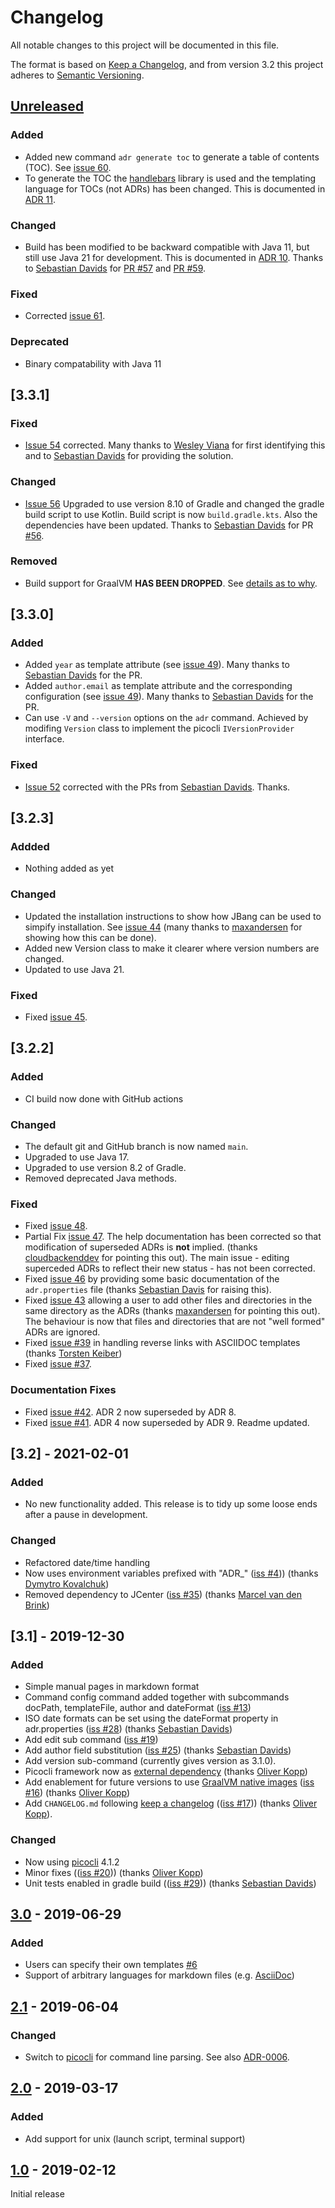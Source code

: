 # Changelog

All notable changes to this project will be documented in this file.

The format is based on [Keep a Changelog](https://keepachangelog.com/en/1.0.0/),
and from version 3.2 this project adheres to [Semantic Versioning](https://semver.org/spec/v2.0.0.html).

## [Unreleased]

### Added
* Added new command `adr generate toc` to generate a table of contents (TOC). See [issue 60](https://github.com/adoble/adr-j/issues/60). 
* To generate the TOC the [handlebars](https://github.com/jknack/handlebars.java) library is used and the templating language for TOCs (not ADRs) has been changed. This is documented in [ADR 11](doc/adr/0011-use-an-existing-templating-library.md).

### Changed
* Build has been modified to be backward compatible with Java 11, but still use Java 21 for development. This is documented in [ADR 10](doc/adr/0010-binary-compatability-to-java-lts-version-minus-2.md). Thanks to [Sebastian Davids](https://github.com/sdavids) for  [PR #57](https://github.com/adoble/adr-j/pull/57) and [PR #59](https://github.com/adoble/adr-j/pull/59).

### Fixed
* Corrected [issue 61](https://github.com/adoble/adr-j/issues/61).

### Deprecated
* Binary compatability with Java 11 


## [3.3.1]

### Fixed

* [Issue 54](https://github.com/adoble/adr-j/issues/54) corrected. Many thanks to [Wesley Viana](https://github.com/wviana) for first identifying this and to [Sebastian Davids](https://github.com/sdavids) for providing the solution.


### Changed
* [Issue 56](https://github.com/adoble/adr-j/pull/56) Upgraded to use version 8.10 of Gradle and changed the gradle build script to use Kotlin. Build script is now `build.gradle.kts`. Also the dependencies have been updated. Thanks to  [Sebastian Davids](https://github.com/sdavids) for PR [#56](https://github.com/adoble/adr-j/pull/56). 

### Removed
* Build support for GraalVM **HAS BEEN DROPPED**. See [details as to why](https://github.com/adoble/adr-j/pull/56#issuecomment-2308536265).


## [3.3.0]

### Added
* Added `year` as template attribute (see [issue 49](https://github.com/adoble/adr-j/issues/49)). Many thanks to [Sebastian Davids](https://github.com/sdavids) for the PR.
* Added `author.email` as template attribute and the corresponding configuration (see [issue 49](https://github.com/adoble/adr-j/issues/49)). Many thanks to [Sebastian Davids](https://github.com/sdavids) for the PR.
* Can use `-V` and `--version` options on the `adr` command. Achieved by modifing `Version` class to implement the picocli `IVersionProvider` interface.

### Fixed

* [Issue 52](https://github.com/adoble/adr-j/issues/44) corrected with the PRs from [Sebastian Davids](https://github.com/sdavids). Thanks. 

## [3.2.3]

### Addded
* Nothing added as yet

### Changed
* Updated the installation instructions to show how JBang can be used to simpify installation. See [issue 44](https://github.com/adoble/adr-j/issues/44) (many thanks to [maxandersen](https://github.com/maxandersen) for showing how this can be done). 
* Added new Version class to make it clearer where version numbers are changed.
* Updated to use Java 21.

### Fixed
* Fixed [issue 45](https://github.com/adoble/adr-j/issues/45).

## [3.2.2]

### Added
* CI build now done with GitHub actions

### Changed
* The default git and GitHub branch is now named `main`.
* Upgraded to use Java 17.
* Upgraded to use version 8.2 of Gradle.
* Removed deprecated Java methods.


### Fixed
* Fixed [issue 48](https://github.com/adoble/adr-j/issues/48).
* Partial Fix [issue 47](https://github.com/adoble/adr-j/issues/47). The help documentation has been corrected so that modification of superseded ADRs is **not** implied. (thanks [cloudbackenddev](https://github.com/cloudbackenddev) for pointing this out). The main issue - editing superceded ADRs to reflect their new status - has not been corrected.   
* Fixed [issue 46](https://github.com/adoble/adr-j/issues/46) by providing some basic documentation of the `adr.properties` file (thanks [Sebastian Davis](https://github.com/sdavids) for raising this).
* Fixed [issue 43](https://github.com/adoble/adr-j/issues/43) allowing a user to add other files and directories in the same directory as the ADRs (thanks [maxandersen](https://github.com/maxandersen) for pointing this out). The behaviour is now that files and directories that are not "well formed" ADRs are ignored.
* Fixed [issue #39](https://github.com/adoble/adr-j/issues/39) in handling reverse links with ASCIIDOC templates (thanks [Torsten Keiber](https://github.com/tkleiber))
* Fixed [issue #37](https://github.com/adoble/adr-j/issues/37).

### Documentation Fixes
* Fixed [issue #42](https://github.com/adoble/adr-j/issues/42). ADR 2 now superseded by ADR 8. 
* Fixed [issue #41](https://github.com/adoble/adr-j/issues/42). ADR 4 now superseded by ADR 9. Readme updated. 



## [3.2] - 2021-02-01

### Added

* No new functionality added. This release is to tidy up some loose ends after a pause in development.

### Changed
* Refactored date/time handling
* Now uses environment variables prefixed with "ADR_" ([iss #4](https://github.com/adoble/adr-j/issues/4)))  (thanks [Dymytro Kovalchuk](https://github.com/dimasmith))
* Removed dependency to JCenter ([iss #35](https://github.com/adoble/adr-j/issues/35))  (thanks [Marcel van den Brink](https://github.com/Leviter))




## [3.1] - 2019-12-30

### Added
- Simple manual pages in markdown format
- Command config command added together with subcommands docPath, templateFile, author and dateFormat ([iss #13](https://github.com/adoble/adr-j/issues/13))
- ISO date formats can be set using the dateFormat property in adr.properties ([iss #28](https://github.com/adoble/adr-j/issues/28)) (thanks [Sebastian Davids](https://github.com/sdavids))
- Add edit sub command ([iss #19](https://github.com/adoble/adr-j/issues/19))
- Add author field substitution ([iss #25](https://github.com/adoble/adr-j/issues/25)) (thanks [Sebastian Davids](https://github.com/sdavids))
- Add version sub-command (currently gives version as 3.1.0).
- Picocli framework now as [external dependency](https://picocli.info/#_add_as_external_dependency) (thanks [Oliver Kopp](https://github.com/koppor))
- Add enablement for future versions to use [GraalVM native images](https://www.graalvm.org/docs/reference-manual/aot-compilation/) ([iss #16](https://github.com/adoble/adr-j/issues/16)) (thanks [Oliver Kopp](https://github.com/koppor))
- Add `CHANGELOG.md` following [keep a changelog](https://keepachangelog.com/en/1.0.0/) (([iss #17](https://github.com/adoble/adr-j/issues/17)))  (thanks [Oliver Kopp](https://github.com/koppor)).

### Changed
- Now using [picocli](https://picocli.info/) 4.1.2
- Minor fixes (([iss #20](https://github.com/adoble/adr-j/issues/20))) (thanks [Oliver Kopp](https://github.com/koppor))
- Unit tests enabled in gradle build (([iss #29](https://github.com/adoble/adr-j/issues/29))) (thanks [Sebastian Davids](https://github.com/sdavids))

## [3.0] - 2019-06-29

### Added

- Users can specify their own templates [#6](https://github.com/adoble/adr-j/issues/6)
- Support of arbitrary languages for markdown files (e.g. [AsciiDoc](http://asciidoc.org/))

## [2.1] - 2019-06-04

### Changed

- Switch to [picocli](https://picocli.info/) for command line parsing. See also [ADR-0006](https://github.com/adoble/adr-j/blob/master/doc/adr/0006-use-command-line-processing-package.md).

## [2.0] - 2019-03-17

### Added

- Add support for unix (launch script, terminal support)

## [1.0] - 2019-02-12

Initial release

[Unreleased]: https://github.com/adoble/adr-j/compare/v3.0...master
[3.0]: https://github.com/adoble/adr-j/compare/v2.1...v3.0
[2.1]: https://github.com/adoble/adr-j/compare/v2.0...v2.1
[2.0]: https://github.com/adoble/adr-j/compare/v1.0...v2.0
[1.0]: https://github.com/adoble/adr-j/releases/tag/v1.0
